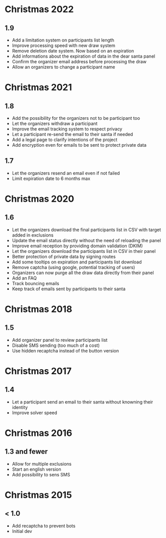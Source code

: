 # Christmas 2022
## 1.9
* Add a limitation system on participants list length
* Improve processing speed with new draw system
* Remove deletion date system. Now based on an expiration
* Add informations about the expiration of data in the dear santa panel
* Confirm the organizer email address before processing the draw
* Allow an organizers to change a participant name

# Christmas 2021
## 1.8
* Add the possibility for the organizers not to be participant too
* Let the organizers withdraw a participant
* Improve the email tracking system to respect privacy
* Let a participant re-send the email to their santa if needed
* Add a legal page to clarify intentions of the project
* Add encryption even for emails to be sent to protect private data
## 1.7
* Let the organizers resend an email even if not failed
* Limit expiration date to 6 months max

# Christmas 2020
## 1.6
* Let the organizers download the final participants list in CSV with target added in exclusions
* Update the email status directly without the need of reloading the panel
* Improve email reception by providing domain validation (DKIM)
* Let the organizers download the participants list in CSV in their panel
* Better protection of private data by signing routes
* Add some tooltips on expiration and participants list download
* Remove captcha (using google, potential tracking of users)
* Organizers can now purge all the draw data directly from their panel
* Add an FAQ
* Track bouncing emails
* Keep track of emails sent by participants to their santa

# Christmas 2018
## 1.5
* Add organizer panel to review participants list
* Disable SMS sending (too much of a cost)
* Use hidden recaptcha instead of the button version

# Christmas 2017
## 1.4
* Let a participant send an email to their santa without knowning their identity
* Improve solver speed

# Christmas 2016
## 1.3 and fewer
* Allow for multiple exclusions
* Start an english version
* Add possibility to sens SMS

# Christmas 2015
## < 1.0
* Add recaptcha to prevent bots
* Initial dev
